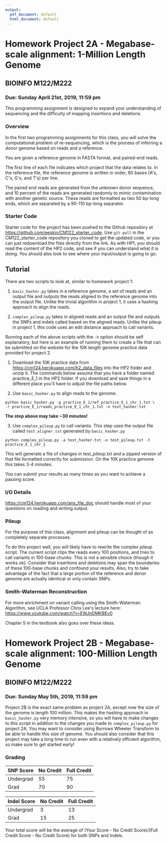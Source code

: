 ```yaml
---
output:
  pdf_document: default
  html_document: default
---
```


# Homework Project 2A - Megabase-scale alignment: 1-Million Length Genome

## BIOINFO M122/M222

### Due: Sunday April 21st, 2019, 11:59 pm

This programming assignment is designed to expand your understanding of sequencing and the difficulty of mapping insertions and deletions.

### Overview
In the first two programming assignments for this class, you will solve the computational problem of re-sequencing, which is the process of inferring a donor genome based on reads and a reference. 

You are given a reference genome in FASTA format, and paired-end reads.

The first line of each file indicates which project that the data relates to. In the reference file, the reference genome is written in order, 80 bases (A's, C's, G's, and T's) per line.

The paired end reads are generated from the unknown donor sequence, and 10 percent of the reads are generated randomly to mimic contamination with another genetic source. These reads are formatted as two 50 bp-long ends, which are separated by a 90-110 bp-long separator. 

### Starter Code

Starter code for the project has been pushed to the Github repository at https://github.com/eeskin/CM122_starter_code. Use `git pull` in the CM122_starter_code repository you cloned to get the updated code, or you can just redownload the files directly from the link. As with HP1, you should read the content of the HP2 code, and see if you can understand what it is doing. You should also look to see where your input/output is going to go. 

## Tutorial

There are two scripts to look at, similar to homework project 1:

1. `basic_hasher.py` takes in a reference genome, a set of reads and an output file and outputs the reads aligned to the reference genome into the output file. Unlike the trivial algorithm in project 1, it uses a hashing approach to align the reads. 

2. `complex_pileup.py` takes in aligned reads and an output file and outputs the SNPs and indels called based on the aligned reads. Unlike the pileup in project 1, this code uses an edit distance approach to call variants.

Running each of the above scripts with the `-h` option should be self explanatory, but here is an example of running them to create a file that can be submitted on the website for the 10K length genome practice data provided for project 2.

1. Download the 10K practice data from https://cm124.herokuapp.com/h2_data_files into the HP2 folder and unzip it. The commands below assume that you have a folder named practice_E_1 in the HP2 folder. If you download and save things in a different place you'll have to adjust the file paths below.

2. Use `basic_hasher.py` to align reads to the genome.

```
python basic_hasher.py -g practice_E_1/ref_practice_E_1_chr_1.txt \
-r practice_E_1/reads_practice_E_1_chr_1.txt -o test_hasher.txt
```

**The step above may take ~30 minutes!**

3. Use `complex_pileup.py` to call variants. This step uses the output file called `test_aligner.txt` generated by `basic_hasher.py`
```
python complex_pileup.py -a test_hasher.txt -o test_pileup.txt -t practice_E_1_chr_1
```

This will generate a file of changes in test_pileup.txt and a zipped version of that file formatted correctly for submission. On the 10K practice genome this takes 3-4 minutes.

You can submit your results as many times as you want to achieve a passing score.

### I/O Details
https://cm124.herokuapp.com/ans_file_doc should handle most of your questions on reading and writing output.

### Pileup

For the purpose of this class, alignment and pileup can be thought of as completely separate processes.

To do this project well, you will likely have to rewrite the complex pileup script. The current script clips the reads every 100 positions, and tries to call variants in 100-base chunks. This is not a sensible choice (though it works ok). Consider that insertions and deletions may span the boundaries of these 100-base chunks and confound your results. Also, try to take advantage of the fact that a large portion of the reference and donor genome are actually identical or only contain SNPs.

### Smith-Waterman Reconstruction

For more enrichment on variant calling using the Smith-Waterman Algorithm, see UCLA Professor Chris Lee's lecture here: https://www.youtube.com/watch?v=EWJnDMKBEv0

Chapter 5 in the textbook also goes over these ideas.

# Homework Project 2B - Megabase-scale alignment: 100-Million Length Genome

## BIOINFO M122/M222

### Due: Sunday May 5th, 2019, 11:59 pm

Project 2B is the exact same problem as project 2A, except now the size of the genome is length 100 million. This makes the hashing approach in `basic_hasher.py` very memory intensive, so you will have to make changes to this script in addition to the changes you made to `complex_pileup.py` for project 2A. You may want to consider using Burrows Wheeler Transform to be able to handle this size of genome. You should also consider that this project may take a long time to run even with a relatively efficient algorithm, so make sure to get started early! 

### Grading

| SNP Score | No Credit | Full Credit |
|-----------|-----------|-------------|
| Undergrad | 55        | 75          |
| Grad      | 70        | 90          |

| Indel Score | No Credit | Full Credit |
|-------------|-----------|-------------|
| Undergrad   | 3         | 13          |
| Grad        | 15        | 25          |

Your total score will be the average of (Your Score - No Credit Score)/(Full Credit Score - No Credit Score) for both SNPs and Indels.
